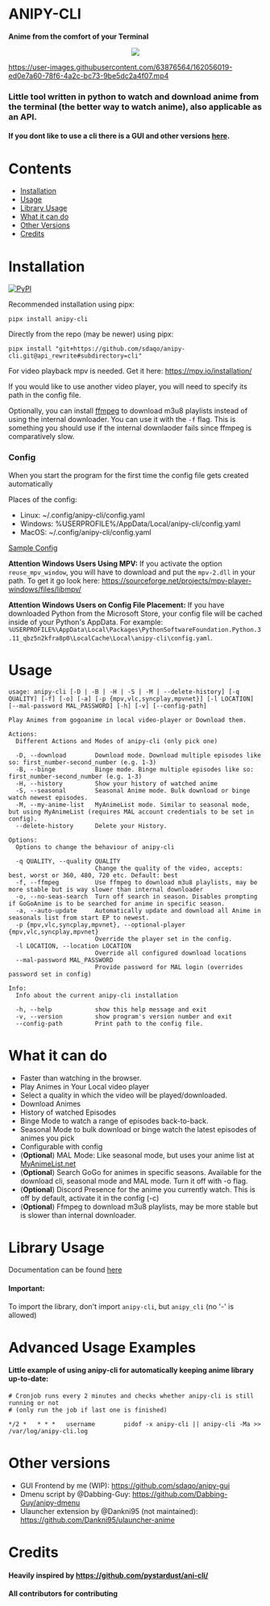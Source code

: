 # ANIPY-CLI
**Anime from the comfort of your Terminal**

<p align="center"><img src="https://github.com/sdaqo/anipy-cli/assets/63876564/f0ce4cb9-ef82-4045-8392-8aefc40a7ec6" /> </p>



https://user-images.githubusercontent.com/63876564/162056019-ed0e7a60-78f6-4a2c-bc73-9be5dc2a4f07.mp4

### Little tool written in python to watch and download anime from the terminal (the better way to watch anime), also applicable as an API.

#### If you dont like to use a cli there is a GUI and other versions [here](#other-versions).

# Contents

- [Installation](#Installation)
- [Usage](#Usage)
- [Library Usage](#library-usage)
- [What it can do](#what-it-can-do)
- [Other Versions](#other-versions)
- [Credits](#Credits)

# Installation

<a href="https://pypi.org/project/anipy-cli/">![PyPI](https://img.shields.io/pypi/v/anipy-cli?style=for-the-badge)</a>

Recommended installation using pipx:

`pipx install anipy-cli`

Directly from the repo (may be newer) using pipx:

`pipx install "git+https://github.com/sdaqo/anipy-cli.git@api_rewrite#subdirectory=cli"`

For video playback mpv is needed. Get it here: https://mpv.io/installation/

If you would like to use another video player, you will need to specify its path in the config file.

Optionally, you can install [ffmpeg](https://ffmpeg.org/download.html) to download m3u8 playlists instead of using the internal downloader. You can use it with the `-f` flag. This is something you should use if the internal downlaoder fails since ffmpeg is comparatively slow.

### Config

When you start the program for the first time the config file gets created automatically

Places of the config:

- Linux: ~/.config/anipy-cli/config.yaml
- Windows: %USERPROFILE%/AppData/Local/anipy-cli/config.yaml
- MacOS: ~/.config/anipy-cli/config.yaml

[Sample Config](https://github.com/sdaqo/anipy-cli/blob/master/docs/sample_config.yaml)

**Attention Windows Users Using MPV:** If you activate the option `reuse_mpv_window`, you will have to download and put the `mpv-2.dll` in your path. To get it go look here: https://sourceforge.net/projects/mpv-player-windows/files/libmpv/

**Attention Windows Users on Config File Placement:** If you have downloaded Python from the Microsoft Store, your config file will be cached inside of your Python's AppData. For example: `%USERPROFILE%\AppData\Local\Packages\PythonSoftwareFoundation.Python.3.11_qbz5n2kfra8p0\LocalCache\Local\anipy-cli\config.yaml`.

# Usage

```
usage: anipy-cli [-D | -B | -H | -S | -M | --delete-history] [-q QUALITY] [-f] [-o] [-a] [-p {mpv,vlc,syncplay,mpvnet}] [-l LOCATION] [--mal-password MAL_PASSWORD] [-h] [-v] [--config-path]

Play Animes from gogoanime in local video-player or Download them.

Actions:
  Different Actions and Modes of anipy-cli (only pick one)

  -D, --download        Download mode. Download multiple episodes like so: first_number-second_number (e.g. 1-3)
  -B, --binge           Binge mode. Binge multiple episodes like so: first_number-second_number (e.g. 1-3)
  -H, --history         Show your history of watched anime
  -S, --seasonal        Seasonal Anime mode. Bulk download or binge watch newest episodes.
  -M, --my-anime-list   MyAnimeList mode. Similar to seasonal mode, but using MyAnimeList (requires MAL account credentials to be set in config).
  --delete-history      Delete your History.

Options:
  Options to change the behaviour of anipy-cli

  -q QUALITY, --quality QUALITY
                        Change the quality of the video, accepts: best, worst or 360, 480, 720 etc. Default: best
  -f, --ffmpeg          Use ffmpeg to download m3u8 playlists, may be more stable but is way slower than internal downloader
  -o, --no-seas-search  Turn off search in season. Disables prompting if GoGoAnime is to be searched for anime in specific season.
  -a, --auto-update     Automatically update and download all Anime in seasonals list from start EP to newest.
  -p {mpv,vlc,syncplay,mpvnet}, --optional-player {mpv,vlc,syncplay,mpvnet}
                        Override the player set in the config.
  -l LOCATION, --location LOCATION
                        Override all configured download locations
  --mal-password MAL_PASSWORD
                        Provide password for MAL login (overrides password set in config)

Info:
  Info about the current anipy-cli installation

  -h, --help            show this help message and exit
  -v, --version         show program's version number and exit
  --config-path         Print path to the config file.
```

# What it can do

- Faster than watching in the browser.
- Play Animes in Your Local video player
- Select a quality in which the video will be played/downloaded.
- Download Animes
- History of watched Episodes
- Binge Mode to watch a range of episodes back-to-back.
- Seasonal Mode to bulk download or binge watch the latest episodes of animes you pick
- Configurable with config
- (**Optional**) MAL Mode: Like seasonal mode, but uses your anime list at [MyAnimeList.net](https://myanimelist.net/)
- (**Optional**) Search GoGo for animes in specific seasons. Available for the download cli, seasonal mode and MAL mode. Turn it off with -o flag.
- (**Optional**) Discord Presence for the anime you currently watch. This is off by default, activate it in the config (-c)
- (**Optional**) Ffmpeg to download m3u8 playlists, may be more stable but is slower than internal downloader.

# Library Usage

Documentation can be found [here](https://github.com/sdaqo/anipy-cli/blob/master/docs/anipycli_as_lib.py)

#### Important:

To import the library, don't import `anipy-cli`, but `anipy_cli` (no '-' is allowed)

# Advanced Usage Examples
#### Little example of using anipy-cli for automatically keeping anime library up-to-date:
```
# Cronjob runs every 2 minutes and checks whether anipy-cli is still running or not
# (only run the job if last one is finished)

*/2 *   * * *   username        pidof -x anipy-cli || anipy-cli -Ma >> /var/log/anipy-cli.log
```

# Other versions

- GUI Frontend by me (WIP): https://github.com/sdaqo/anipy-gui
- Dmenu script by @Dabbing-Guy: https://github.com/Dabbing-Guy/anipy-dmenu
- Ulauncher extension by @Dankni95 (not maintained):
  https://github.com/Dankni95/ulauncher-anime

# Credits

#### Heavily inspired by https://github.com/pystardust/ani-cli/

#### All contributors for contributing
